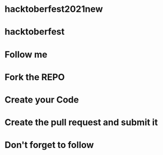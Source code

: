 # hacktoberfest2021new
# hacktoberfest
# Follow me
# Fork the REPO
# Create your Code
# Create the pull request and submit it
# Don't forget to follow
